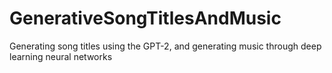 # GenerativeSongTitlesAndMusic
Generating song titles using the GPT-2, and generating music through deep learning neural networks
